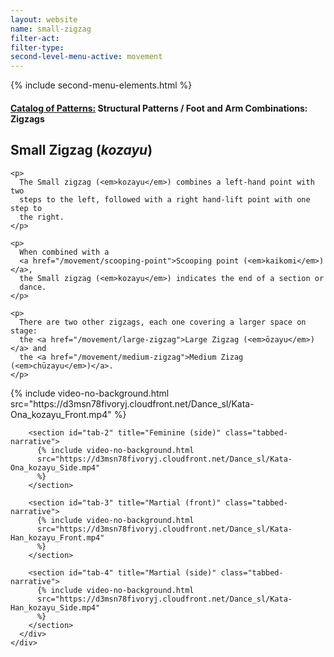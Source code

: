```yaml
---
layout: website
name: small-zigzag
filter-act:
filter-type:
second-level-menu-active: movement
---
```


{% include second-menu-elements.html %}

<main class="page-content">
  <div class="text-container">
    <h4>
      <a href="/movement/">Catalog of Patterns:</a> Structural Patterns / Foot
      and Arm Combinations: Zigzags
    </h4>
    <h2>Small Zigzag (<em>kozayu</em>)</h2>

    <p>
      The Small zigzag (<em>kozayu</em>) combines a left-hand point with two
      steps to the left, followed with a right hand-lift point with one step to
      the right.
    </p>

    <p>
      When combined with a
      <a href="/movement/scooping-point">Scooping point (<em>kaikomi</em>)</a>,
      the Small zigzag (<em>kozayu</em>) indicates the end of a section or
      dance.
    </p>

    <p>
      There are two other zigzags, each one covering a larger space on stage:
      the <a href="/movement/large-zigzag">Large Zigzag (<em>ōzayu</em>)</a> and
      the <a href="/movement/medium-zigzag">Medium Zizag (<em>chūzayu</em>)</a>.
    </p>
  </div>

  <div class="tabs-container">
    <div class="tabs-container__links">
      <div class="wrapper">
        <div id="tabs"></div>
      </div>
    </div>
    <div class="tabs-container__content">
      <div class="wrapper">
        <section id="tab-1" title="Feminine (front)" class="tabbed-narrative">
          {% include video-no-background.html
          src="https://d3msn78fivoryj.cloudfront.net/Dance_sl/Kata-Ona_kozayu_Front.mp4"
          %}
        </section>

        <section id="tab-2" title="Feminine (side)" class="tabbed-narrative">
          {% include video-no-background.html
          src="https://d3msn78fivoryj.cloudfront.net/Dance_sl/Kata-Ona_kozayu_Side.mp4"
          %}
        </section>

        <section id="tab-3" title="Martial (front)" class="tabbed-narrative">
          {% include video-no-background.html
          src="https://d3msn78fivoryj.cloudfront.net/Dance_sl/Kata-Han_kozayu_Front.mp4"
          %}
        </section>

        <section id="tab-4" title="Martial (side)" class="tabbed-narrative">
          {% include video-no-background.html
          src="https://d3msn78fivoryj.cloudfront.net/Dance_sl/Kata-Han_kozayu_Side.mp4"
          %}
        </section>
      </div>
    </div>
  </div>
</main>
